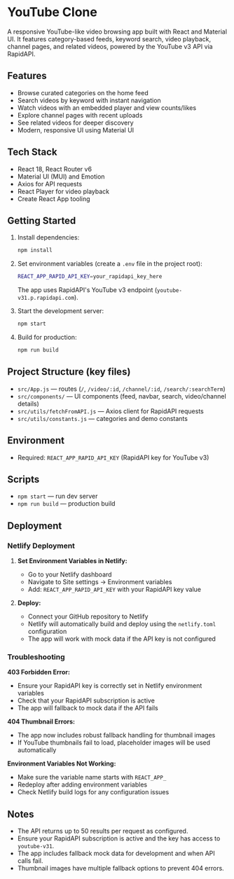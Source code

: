 # YouTube Clone

A responsive YouTube-like video browsing app built with React and Material UI. It features category-based feeds, keyword search, video playback, channel pages, and related videos, powered by the YouTube v3 API via RapidAPI.

## Features

- Browse curated categories on the home feed
- Search videos by keyword with instant navigation
- Watch videos with an embedded player and view counts/likes
- Explore channel pages with recent uploads
- See related videos for deeper discovery
- Modern, responsive UI using Material UI

## Tech Stack

- React 18, React Router v6
- Material UI (MUI) and Emotion
- Axios for API requests
- React Player for video playback
- Create React App tooling

## Getting Started

1. Install dependencies:

   ```bash
   npm install
   ```

2. Set environment variables (create a `.env` file in the project root):

   ```bash
   REACT_APP_RAPID_API_KEY=your_rapidapi_key_here
   ```

   The app uses RapidAPI's YouTube v3 endpoint (`youtube-v31.p.rapidapi.com`).

3. Start the development server:

   ```bash
   npm start
   ```

4. Build for production:

   ```bash
   npm run build
   ```

## Project Structure (key files)

- `src/App.js` — routes (`/`, `/video/:id`, `/channel/:id`, `/search/:searchTerm`)
- `src/components/` — UI components (feed, navbar, search, video/channel details)
- `src/utils/fetchFromAPI.js` — Axios client for RapidAPI requests
- `src/utils/constants.js` — categories and demo constants

## Environment

- Required: `REACT_APP_RAPID_API_KEY` (RapidAPI key for YouTube v3)

## Scripts

- `npm start` — run dev server
- `npm run build` — production build

## Deployment

### Netlify Deployment

1. **Set Environment Variables in Netlify:**
   - Go to your Netlify dashboard
   - Navigate to Site settings → Environment variables
   - Add: `REACT_APP_RAPID_API_KEY` with your RapidAPI key value

2. **Deploy:**
   - Connect your GitHub repository to Netlify
   - Netlify will automatically build and deploy using the `netlify.toml` configuration
   - The app will work with mock data if the API key is not configured

### Troubleshooting

**403 Forbidden Error:**
- Ensure your RapidAPI key is correctly set in Netlify environment variables
- Check that your RapidAPI subscription is active
- The app will fallback to mock data if the API fails

**404 Thumbnail Errors:**
- The app now includes robust fallback handling for thumbnail images
- If YouTube thumbnails fail to load, placeholder images will be used automatically

**Environment Variables Not Working:**
- Make sure the variable name starts with `REACT_APP_`
- Redeploy after adding environment variables
- Check Netlify build logs for any configuration issues

## Notes

- The API returns up to 50 results per request as configured.
- Ensure your RapidAPI subscription is active and the key has access to `youtube-v31`.
- The app includes fallback mock data for development and when API calls fail.
- Thumbnail images have multiple fallback options to prevent 404 errors.
